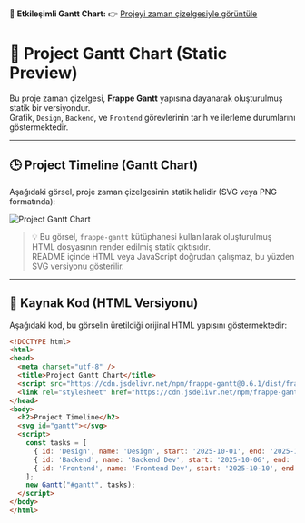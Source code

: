🎯 **Etkileşimli Gantt Chart:**
👉 [Projeyi zaman çizelgesiyle görüntüle]( https://kilcimurat.github.io/ganttChart/gantt.html)


# 🚀 Project Gantt Chart (Static Preview)

Bu proje zaman çizelgesi, **Frappe Gantt** yapısına dayanarak oluşturulmuş statik bir versiyondur.  
Grafik, `Design`, `Backend`, ve `Frontend` görevlerinin tarih ve ilerleme durumlarını göstermektedir.

---

## 🕒 Project Timeline (Gantt Chart)

Aşağıdaki görsel, proje zaman çizelgesinin statik halidir (SVG veya PNG formatında):

![Project Gantt Chart](https://raw.githubusercontent.com/<USERNAME>/<REPO>/main/docs/gantt_chart.svg)

> 💡 Bu görsel, `frappe-gantt` kütüphanesi kullanılarak oluşturulmuş HTML dosyasının render edilmiş statik çıktısıdır.  
> README içinde HTML veya JavaScript doğrudan çalışmaz, bu yüzden SVG versiyonu gösterilir.

---

## 🧩 Kaynak Kod (HTML Versiyonu)

Aşağıdaki kod, bu görselin üretildiği orijinal HTML yapısını göstermektedir:

```html
<!DOCTYPE html>
<html>
<head>
  <meta charset="utf-8" />
  <title>Project Gantt Chart</title>
  <script src="https://cdn.jsdelivr.net/npm/frappe-gantt@0.6.1/dist/frappe-gantt.min.js"></script>
  <link rel="stylesheet" href="https://cdn.jsdelivr.net/npm/frappe-gantt@0.6.1/dist/frappe-gantt.css">
</head>
<body>
  <h2>Project Timeline</h2>
  <svg id="gantt"></svg>
  <script>
    const tasks = [
      { id: 'Design', name: 'Design', start: '2025-10-01', end: '2025-10-05', progress: 100 },
      { id: 'Backend', name: 'Backend Dev', start: '2025-10-06', end: '2025-10-20', progress: 70 },
      { id: 'Frontend', name: 'Frontend Dev', start: '2025-10-10', end: '2025-10-25', progress: 50 },
    ];
    new Gantt("#gantt", tasks);
  </script>
</body>
</html>

